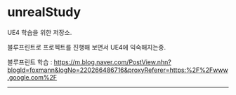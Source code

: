 # unrealStudy

UE4 학습을 위한 저장소.

블루프린트로 프로젝트를 진행해 보면서 UE4에 익숙해지는중.

블루프린트 학습 : https://m.blog.naver.com/PostView.nhn?blogId=foxmann&logNo=220266486716&proxyReferer=https:%2F%2Fwww.google.com%2F 

------
